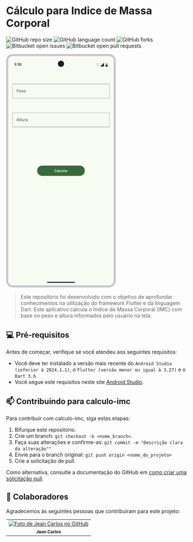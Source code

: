 # Cálculo para Indice de Massa Corporal

![GitHub repo size](https://img.shields.io/github/repo-size/jeancarloscc/calculo-imc?style=for-the-badge)
![GitHub language count](https://img.shields.io/github/languages/count/jeancarloscc/calculo-imc?style=for-the-badge)
![GitHub forks](https://img.shields.io/github/forks/jeancarloscc/Rcalculo-imc?style=for-the-badge)
![Bitbucket open issues](https://img.shields.io/bitbucket/issues/jeancarloscc/calculo-imc?style=for-the-badge)
![Bitbucket open pull requests](https://img.shields.io/bitbucket/pr-raw/jeancarloscc/calculo-imc?style=for-the-badge)

<img src="assets/imagens/Home.png" alt="Home do App" width="300">

> Este repositório foi desenvolvido com o objetivo de aprofundar conhecimentos na utilização do framework Flutter e da linguagem Dart.
Este aplicativo calcula o Índice de Massa Corporal (IMC) com base no peso e altura informados pelo usuário na tela.

## 💻 Pré-requisitos

Antes de começar, verifique se você atendeu aos seguintes requisitos:

- Você deve ter instalado a versão mais recente do `Android Studio (inferior à 2024.1.1)`, o `Flutter (versão menor ou igual à 3.27)` e o `Dart 3.6`.
- Você segue este requisitos neste site [Android Studio](https://developer.android.com/studio/install?hl=pt-br).

## 📫 Contribuindo para calculo-imc

Para contribuir com calculo-imc, siga estas etapas:

1. Bifurque este repositório.
2. Crie um branch: `git checkout -b <nome_branch>`.
3. Faça suas alterações e confirme-as: `git commit -m "Descrição clara da alteração""`
4. Envie para o branch original: `git push origin <nome_do_projeto>`
5. Crie a solicitação de pull.

Como alternativa, consulte a documentação do GitHub em [como criar uma solicitação pull](https://help.github.com/en/github/collaborating-with-issues-and-pull-requests/creating-a-pull-request).

## 🤝 Colaboradores

Agradecemos às seguintes pessoas que contribuíram para este projeto:

<table>
  <tr>
    <td align="center">
      <a href="#" title="Foto de perfil">
        <img src="https://avatars.githubusercontent.com/u/73586340?v=4" width="100px;" alt="Foto de Jean Carlos no GitHub"/><br>
        <sub>
          <b>Jean Carlos</b>
        </sub>
      </a>
    </td>
  </tr>
</table>
